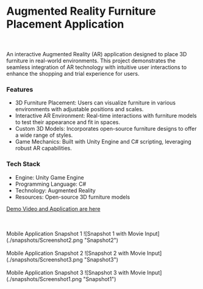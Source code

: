 <h1>Augmented Reality Furniture Placement Application</h1>
<br>
<br>
An interactive Augmented Reality (AR) application designed to place 3D furniture in real-world environments. This project demonstrates the seamless integration of AR technology with intuitive user interactions to enhance the shopping and trial experience for users.

<h3> Features </h3>
<ul>
  <li>3D Furniture Placement: Users can visualize furniture in various environments with adjustable positions and scales.</li>
  <li>Interactive AR Environment: Real-time interactions with furniture models to test their appearance and fit in spaces.</li>
  <li>Custom 3D Models: Incorporates open-source furniture designs to offer a wide range of styles.</li>
  <li>Game Mechanics: Built with Unity Engine and C# scripting, leveraging robust AR capabilities.</li>
</ul>

<h3> Tech Stack </h3>
<ul>
  <li>Engine: Unity Game Engine</li>
  <li>Programming Language: C#</li>
  <li>Technology: Augmented Reality</li>
  <li>Resources: Open-source 3D furniture models</li>
</ul>

[Demo Video and Application are here](Build)

<br>
<br>
Mobile Application Snapshot 1
![Snapshot 1 with Movie Input](./snapshots/Screenshot2.png "Snapshot2")
<br>
<br>
Mobile Application Snapshot 2
![Snapshot 2 with Movie Input](./snapshots/Screenshot3.png "Snapshot3")
<br>
<br>
Mobile Application Snapshot 3
![Snapshot 3 with Movie Input](./snapshots/Screenshot1.png "Snapshot1")
